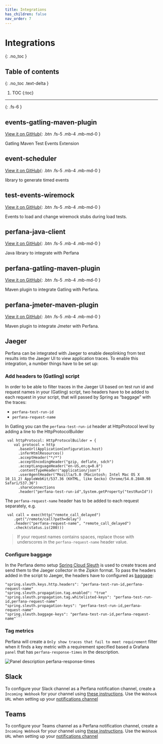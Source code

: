 ```yaml
---
title: Integrations
has_children: false
nav_order: 7
---
```


# Integrations
{: .no_toc }

## Table of contents
{: .no_toc .text-delta }

1. TOC
{:toc}

---

{: .fs-6 }

## events-gatling-maven-plugin

[View it on GitHub](https://github.com/stokpop/events-gatling-maven-plugin){: .btn .fs-5 .mb-4 .mb-md-0 }

Gatling Maven Test Events Extension

## event-scheduler

[View it on GitHub](https://github.com/stokpop/event-scheduler){: .btn .fs-5 .mb-4 .mb-md-0 }

library to generate timed events

## test-events-wiremock

[View it on GitHub](https://github.com/stokpop/test-events-wiremock){: .btn .fs-5 .mb-4 .mb-md-0 }

Events to load and change wiremock stubs during load tests.

## perfana-java-client

[View it on GitHub](https://github.com/perfana/perfana-java-client){: .btn .fs-5 .mb-4 .mb-md-0 }

Java library to integrate with Perfana

## perfana-gatling-maven-plugin

[View it on GitHub](https://github.com/perfana/perfana-gatling-maven-plugin){: .btn .fs-5 .mb-4 .mb-md-0 }

Maven plugin to integrate Gatling with Perfana.

## perfana-jmeter-maven-plugin

[View it on GitHub](https://github.com/perfana/perfana-jmeter-maven-plugin){: .btn .fs-5 .mb-4 .mb-md-0 }

Maven plugin to integrate Jmeter with Perfana.

## Jaeger

Perfana can be integrated with Jaeger to enable deeplinking from test results into the Jaeger UI to view application traces. To enable this integration, a number things have to be set up:

### Add headers to (Gatling) script
In order to be able to filter traces in the Jaeger UI based on test run id and request names in your (Gatling) script, two headers have to be added to each request in your script, that will passed by Spring as “baggage” with the traces:

* `perfana-test-run-id`
* `perfana-request-name`

In Gatling you can the  `perfana-test-run-id` header at HttpProtocol level by adding a line to the HttpProtocolBuilder

```
 val httpProtocol: HttpProtocolBuilder = {
    val protocol = http
      .baseUrl(ApplicationConfiguration.host)
      .inferHtmlResources()
      .acceptHeader("*/*")
      .acceptEncodingHeader("gzip, deflate, sdch")
      .acceptLanguageHeader("en-US,en;q=0.8")
      .contentTypeHeader("application/json")
      .userAgentHeader("Mozilla/5.0 (Macintosh; Intel Mac OS X 10_11_2) AppleWebKit/537.36 (KHTML, like Gecko) Chrome/54.0.2840.98 Safari/537.36")
      .shareConnections
      .header("perfana-test-run-id",System.getProperty("testRunId"))
```

The `perfana-request-name` header has to be added to each request separately, e.g.

```
 val call = exec(http("remote_call_delayed")
    .get("/remote/call?path=delay")
    .header("perfana-request-name", "remote_call_delayed")
    .check(status.is(200)))
```
> If your request names contains spaces, replace those with underscores in the `perfana-request-name` header value.

### Configure baggage

In the Perfana demo setup [Spring Cloud Sleuth](https://docs.spring.io/spring-cloud-sleuth/docs/current-SNAPSHOT/reference/html/) is used to create traces and send them to the Jaeger collector in the Zipkin format. To pass the headers added in the script to Jaeger, the headers have to configured as [baggage](https://docs.spring.io/spring-cloud-sleuth/docs/current-SNAPSHOT/reference/html/#baggage):

```
"spring.sleuth.keys.http.headers": "perfana-test-run-id,perfana-request-name"
"spring.sleuth.propagation.tag.enabled": "true"
"spring.sleuth.propagation.tag.whitelisted-keys": "perfana-test-run-id,perfana-request-name"
"spring.sleuth.propagation-keys": "perfana-test-run-id,perfana-request-name"
"spring.sleuth.baggage-keys": "perfana-test-run-id,perfana-request-name"```
```

### Tag metrics 

Perfana will create a `Only show traces that fail to meet requirement` filter when it finds a key metric with a requirement specified based a Grafana `panel` that has `perfana-response-times` in the description.

![Panel description perfana-response-times](https://docs.perfana.io/docs/images/perfana-response-times.png)

## Slack

To configure your Slack channel as a Perfana notification channel, create a `Incoming Webhook` for your channel using [these instructions](https://api.slack.com/messaging/webhooks). Use the `Webhook URL` when setting up your [notifications channel](https://docs.perfana.io/docs/administration/administration.html#notifications-channels)

## Teams

To configure your Teams channel as a Perfana notification channel, create a `Incoming Webhook` for your channel using [these instructions](https://docs.microsoft.com/en-us/microsoftteams/platform/webhooks-and-connectors/how-to/add-incoming-webhook). Use the `Webhook URL` when setting up your [notifications channel](https://docs.perfana.io/docs/administration/administration.html#notifications-channels)
